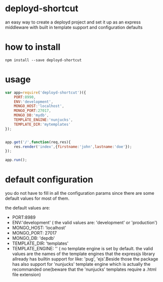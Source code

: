 # deployd-shortcut
an easy way to create a deployd project and set it up as an express middleware with built in template support and configuration defaults

# how to install
```
npm install --save deployd-shortcut
```
# usage
``` javascript
var app=require('deployd-shortcut')({
    PORT:8990,
    ENV:'development',
    MONGO_HOST:'localhost',
    MONGO_PORT:27017,
    MONGO_DB:'mydb',
    TEMPLATE_ENGINE:'nunjucks',
    TEMPLATE_DIR:'mytemplates'
});


app.get('/',function(req,res){
    res.render('index',{firstname:'john',lastname:'doe'});
});

app.run();
```
# default configuration

you do not have to fill in all the configuration params since there are some default values for most of them.

the default values are:

- PORT:8989
- ENV:'development' ( the valid values are: 'development' or 'production')
- MONGO_HOST: 'localhost'
- MONGO_PORT: 27017
- MONGO_DB: 'depdb'  
- TEMPLATE_DIR: 'templates'
- TEMPLATE_ENGINE:  '' ( no template engine is set by default. the valid values are the names of the template engines that the expressjs library allready has builtin support for like: 'pug', 'ejs'.Beside those the package has also support for 'nunjucks' template engine which is actually the recommanded one(beware that the 'nunjucks' templates require a .html file extension)



